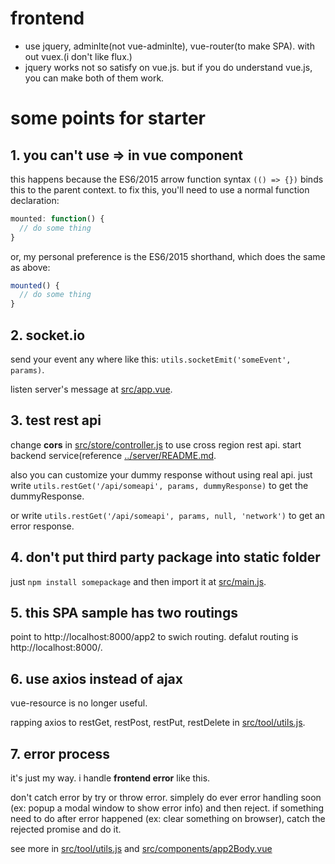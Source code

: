 # frontend

- use jquery, adminlte(not vue-adminlte), vue-router(to make SPA). with out vuex.(i don't like flux.)
- jquery works not so satisfy on vue.js. but if you do understand vue.js, you can make both of them work.

# some points for starter

## 1. you can't use => in vue component

this happens because the ES6/2015 arrow function syntax `(() => {})` binds this to the parent context. to fix this, you'll need to use a normal function declaration:

``` javascript
mounted: function() {
  // do some thing
}
```

or, my personal preference is the ES6/2015 shorthand, which does the same as above:

``` javascript
mounted() {
  // do some thing
}
```

## 2. socket.io

send your event any where like this: `utils.socketEmit('someEvent', params)`.

listen server's message at [src/app.vue](./src/app.vue).

## 3. test rest api

change **cors** in [src/store/controller.js](./src/store/controller.js) to use cross region rest api. start backend service(reference [../server/README.md](../server/README.md).

also you can customize your dummy response without using real api. just write `utils.restGet('/api/someapi', params, dummyResponse)` to get the dummyResponse.

or write `utils.restGet('/api/someapi', params, null, 'network')` to get an error response.

## 4. don't put third party package into static folder

just `npm install somepackage` and then import it at [src/main.js](./src/main.js).

## 5. this SPA sample has two routings

point to http://localhost:8000/app2 to swich routing. defalut routing is http://localhost:8000/.

## 6. use axios instead of ajax

vue-resource is no longer useful.

rapping axios to restGet, restPost, restPut, restDelete in [src/tool/utils.js](./src/tool/utils.js).

## 7. error process

it's just my way. i handle **frontend error** like this.

don't catch error by try or throw error. simplely do ever error handling soon (ex: popup a modal window to show error info) and then reject. if something need to do after error happened (ex: clear something on browser), catch the rejected promise and do it.

see more in [src/tool/utils.js](./src/tool/utils.js) and [src/components/app2Body.vue](./src/components/app2Body.vue)
